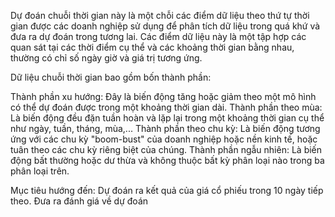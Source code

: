 Dự đoán chuỗi thời gian này là một chỗi các điểm dữ liệu theo thứ tự thời gian được các doanh nghiệp sử dụng để phân tích dữ liệu trong quá khứ và đưa ra dự đoán trong tương lai. Các điểm dữ liệu này là một tập hợp các quan sát tại các thời điểm cụ thể và các khoảng thời gian bằng nhau, thường có chỉ số ngày giờ và giá trị tương ứng.

Dữ liệu chuỗi thời gian bao gồm bốn thành phần:

Thành phần xu hướng: Đây là biến động tăng hoặc giảm theo một mô hình có thể dự đoán được trong một khoảng thời gian dài.
Thành phần theo mùa: Là biến động đều đặn tuần hoàn và lặp lại trong một khoảng thời gian cụ thể như ngày, tuần, tháng, mùa,...
Thành phần theo chu kỳ: Là biến động tương ứng với các chu kỳ "boom-bust" của doanh nghiệp hoặc nền kinh tế, hoặc tuân theo các chu kỳ riêng biệt của chúng.
Thành phần ngẫu nhiên: Là biến động bất thường hoặc dư thừa và không thuộc bất kỳ phân loại nào trong ba phân loại trên.


Mục tiêu hướng đến: Dự đoán ra kết quả của giá cổ phiếu trong 10 ngày tiếp theo. Đưa ra đánh giá về dự đoán
